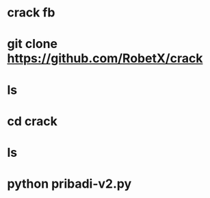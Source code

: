 # crack fb

# git clone https://github.com/RobetX/crack

# ls

# cd crack

# ls

# python pribadi-v2.py
